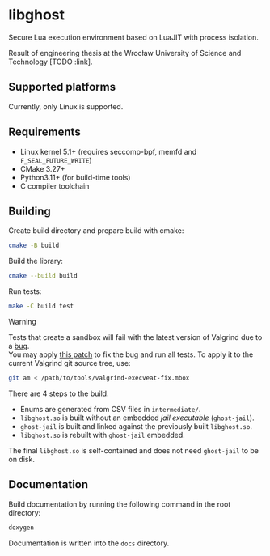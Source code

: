 # libghost

Secure Lua execution environment based on LuaJIT with process isolation.

Result of engineering thesis at the Wrocław University of Science and Technology [TODO :link].

## Supported platforms

Currently, only Linux is supported.

## Requirements

* Linux kernel 5.1+ (requires seccomp-bpf, memfd and `F_SEAL_FUTURE_WRITE`)
* CMake 3.27+
* Python3.11+ (for build-time tools)
* C compiler toolchain

## Building

Create build directory and prepare build with cmake:

```sh
cmake -B build
```

Build the library:

```sh
cmake --build build
```

Run tests:

```sh
make -C build test
```

> [!WARNING]
> Tests that create a sandbox will fail with the latest version of Valgrind due to a [bug](https://bugs.kde.org/show_bug.cgi?id=496353).  
> You may apply [this patch](tools/valgrind-execveat-fix.mbox) to fix the bug and run all tests. To apply it to the current Valgrind git source tree, use:
>
> ```sh
> git am < /path/to/tools/valgrind-execveat-fix.mbox
> ```

There are 4 steps to the build:

* Enums are generated from CSV files in `intermediate/`.
* `libghost.so` is built without an embedded *jail executable* (`ghost-jail`).
* `ghost-jail` is built and linked against the previously built `libghost.so`.
* `libghost.so` is rebuilt with `ghost-jail` embedded.

The final `libghost.so` is self-contained and does not need `ghost-jail` to be on disk.

## Documentation

Build documentation by running the following command in the root directory:

```sh
doxygen
```

Documentation is written into the `docs` directory.
